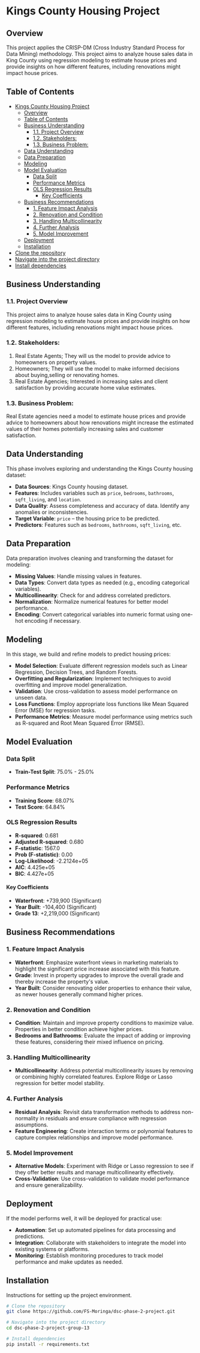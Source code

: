 # Kings County Housing Project

## Overview
This project applies the CRISP-DM (Cross Industry Standard Process for Data Mining) methodology.
This project aims to analyze house sales data in King County using regression modeling to estimate house prices and provide insights on how different features, including renovations might impact house prices.

## Table of Contents
- [Kings County Housing Project](#kings-county-housing-project)
  - [Overview](#overview)
  - [Table of Contents](#table-of-contents)
  - [Business Understanding](#business-understanding)
    - [1.1. Project Overview](#11-project-overview)
    - [1.2. Stakeholders:](#12-stakeholders)
    - [1.3. Business Problem:](#13-business-problem)
  - [Data Understanding](#data-understanding)
  - [Data Preparation](#data-preparation)
  - [Modeling](#modeling)
  - [Model Evaluation](#model-evaluation)
    - [Data Split](#data-split)
    - [Performance Metrics](#performance-metrics)
    - [OLS Regression Results](#ols-regression-results)
      - [Key Coefficients](#key-coefficients)
  - [Business Recommendations](#business-recommendations)
    - [1. Feature Impact Analysis](#1-feature-impact-analysis)
    - [2. Renovation and Condition](#2-renovation-and-condition)
    - [3. Handling Multicollinearity](#3-handling-multicollinearity)
    - [4. Further Analysis](#4-further-analysis)
    - [5. Model Improvement](#5-model-improvement)
  - [Deployment](#deployment)
  - [Installation](#installation)
- [Clone the repository](#clone-the-repository)
- [Navigate into the project directory](#navigate-into-the-project-directory)
- [Install dependencies](#install-dependencies)

## Business Understanding
### 1.1. Project Overview
This project aims to analyze house sales data in King County using regression modeling to estimate house prices and provide insights on how different features, including renovations might impact house prices.
### 1.2. Stakeholders:
1. Real Estate Agents; They will us the model to provide advice to homeowners on property values.
2. Homeowners; They will use the model to make informed decisions about buying,selling or renovating homes.
3. Real Estate Agencies; Interested in increasing sales and client satisfaction by providing accurate home value estimates.

### 1.3. Business Problem:
Real Estate agencies need a model to estimate house prices and provide advice to homeowners about how  renovations might increase the estimated values of their homes potentially increasing sales and customer satisfaction.

## Data Understanding
This phase involves exploring and understanding the Kings County housing dataset:
- **Data Sources**: Kings County housing dataset.
- **Features**: Includes variables such as `price`, `bedrooms`, `bathrooms`, `sqft_living`, and `location`.
- **Data Quality**: Assess completeness and accuracy of data. Identify any anomalies or inconsistencies.
- **Target Variable**: `price` – the housing price to be predicted.
- **Predictors**: Features such as `bedrooms`, `bathrooms`, `sqft_living`, etc.

## Data Preparation
Data preparation involves cleaning and transforming the dataset for modeling:
- **Missing Values**: Handle missing values in features.
- **Data Types**: Convert data types as needed (e.g., encoding categorical variables).
- **Multicollinearity**: Check for and address correlated predictors.
- **Normalization**: Normalize numerical features for better model performance.
- **Encoding**: Convert categorical variables into numeric format using one-hot encoding if necessary.

## Modeling
In this stage, we build and refine models to predict housing prices:
- **Model Selection**: Evaluate different regression models such as Linear Regression, Decision Trees, and Random Forests.
- **Overfitting and Regularization**: Implement techniques to avoid overfitting and improve model generalization.
- **Validation**: Use cross-validation to assess model performance on unseen data.
- **Loss Functions**: Employ appropriate loss functions like Mean Squared Error (MSE) for regression tasks.
- **Performance Metrics**: Measure model performance using metrics such as R-squared and Root Mean Squared Error (RMSE).

## Model Evaluation

### Data Split
- **Train-Test Split**: 75.0% - 25.0%

### Performance Metrics
- **Training Score**: 68.07%
- **Test Score**: 64.84%

### OLS Regression Results
- **R-squared**: 0.681
- **Adjusted R-squared**: 0.680
- **F-statistic**: 1567.0
- **Prob (F-statistic)**: 0.00
- **Log-Likelihood**: -2.2124e+05
- **AIC**: 4.425e+05
- **BIC**: 4.427e+05

#### Key Coefficients
- **Waterfront**: +739,900 (Significant)
- **Year Built**: -104,400 (Significant)
- **Grade 13**: +2,219,000 (Significant)

## Business Recommendations

### 1. Feature Impact Analysis
- **Waterfront**: Emphasize waterfront views in marketing materials to highlight the significant price increase associated with this feature.
- **Grade**: Invest in property upgrades to improve the overall grade and thereby increase the property's value.
- **Year Built**: Consider renovating older properties to enhance their value, as newer houses generally command higher prices.

### 2. Renovation and Condition
- **Condition**: Maintain and improve property conditions to maximize value. Properties in better condition achieve higher prices.
- **Bedrooms and Bathrooms**: Evaluate the impact of adding or improving these features, considering their mixed influence on pricing.

### 3. Handling Multicollinearity
- **Multicollinearity**: Address potential multicollinearity issues by removing or combining highly correlated features. Explore Ridge or Lasso regression for better model stability.

### 4. Further Analysis
- **Residual Analysis**: Revisit data transformation methods to address non-normality in residuals and ensure compliance with regression assumptions.
- **Feature Engineering**: Create interaction terms or polynomial features to capture complex relationships and improve model performance.

### 5. Model Improvement
- **Alternative Models**: Experiment with Ridge or Lasso regression to see if they offer better results and manage multicollinearity effectively.
- **Cross-Validation**: Use cross-validation to validate model performance and ensure generalizability.

## Deployment
If the model performs well, it will be deployed for practical use:
- **Automation**: Set up automated pipelines for data processing and predictions.
- **Integration**: Collaborate with stakeholders to integrate the model into existing systems or platforms.
- **Monitoring**: Establish monitoring procedures to track model performance and make updates as needed.

## Installation
Instructions for setting up the project environment.

```bash
# Clone the repository
git clone https://github.com/FS-Moringa/dsc-phase-2-project.git

# Navigate into the project directory
cd dsc-phase-2-project-group-13

# Install dependencies
pip install -r requirements.txt
